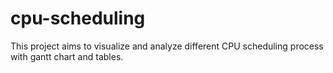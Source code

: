 # cpu-scheduling
This project aims to visualize and analyze different CPU scheduling process with gantt chart and tables. 
